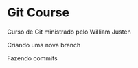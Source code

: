 # Git Course

Curso de Git ministrado pelo William Justen

Criando uma nova branch

Fazendo commits
